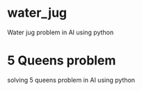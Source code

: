 # water_jug
Water jug problem in AI using python
# 5 Queens problem
solving 5 queens problem in AI using python
